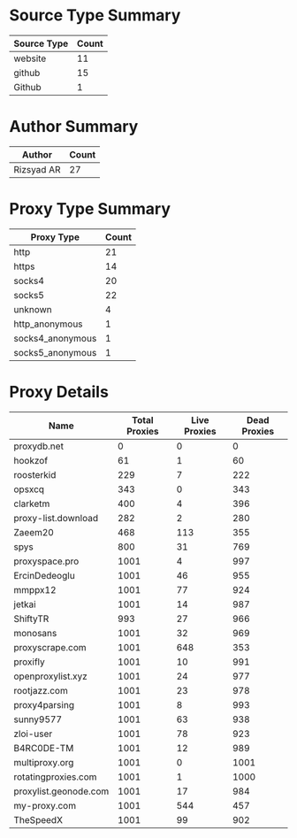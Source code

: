 # Source Type Summary

| Source Type | Count |
|-------------|-------|
| website | 11 |
| github | 15 |
| Github | 1 |


# Author Summary

| Author | Count |
|--------|-------|
| Rizsyad AR | 27 |


# Proxy Type Summary

| Proxy Type | Count |
|------------|-------|
| http | 21 |
| https | 14 |
| socks4 | 20 |
| socks5 | 22 |
| unknown | 4 |
| http_anonymous | 1 |
| socks4_anonymous | 1 |
| socks5_anonymous | 1 |


# Proxy Details

| Name | Total Proxies | Live Proxies | Dead Proxies |
|------|---------------|--------------|---------------|
| proxydb.net | 0 | 0 | 0 |
| hookzof | 61 | 1 | 60 |
| roosterkid | 229 | 7 | 222 |
| opsxcq | 343 | 0 | 343 |
| clarketm | 400 | 4 | 396 |
| proxy-list.download | 282 | 2 | 280 |
| Zaeem20 | 468 | 113 | 355 |
| spys | 800 | 31 | 769 |
| proxyspace.pro | 1001 | 4 | 997 |
| ErcinDedeoglu | 1001 | 46 | 955 |
| mmppx12 | 1001 | 77 | 924 |
| jetkai | 1001 | 14 | 987 |
| ShiftyTR | 993 | 27 | 966 |
| monosans | 1001 | 32 | 969 |
| proxyscrape.com | 1001 | 648 | 353 |
| proxifly | 1001 | 10 | 991 |
| openproxylist.xyz | 1001 | 24 | 977 |
| rootjazz.com | 1001 | 23 | 978 |
| proxy4parsing | 1001 | 8 | 993 |
| sunny9577 | 1001 | 63 | 938 |
| zloi-user | 1001 | 78 | 923 |
| B4RC0DE-TM | 1001 | 12 | 989 |
| multiproxy.org | 1001 | 0 | 1001 |
| rotatingproxies.com | 1001 | 1 | 1000 |
| proxylist.geonode.com | 1001 | 17 | 984 |
| my-proxy.com | 1001 | 544 | 457 |
| TheSpeedX | 1001 | 99 | 902 |
